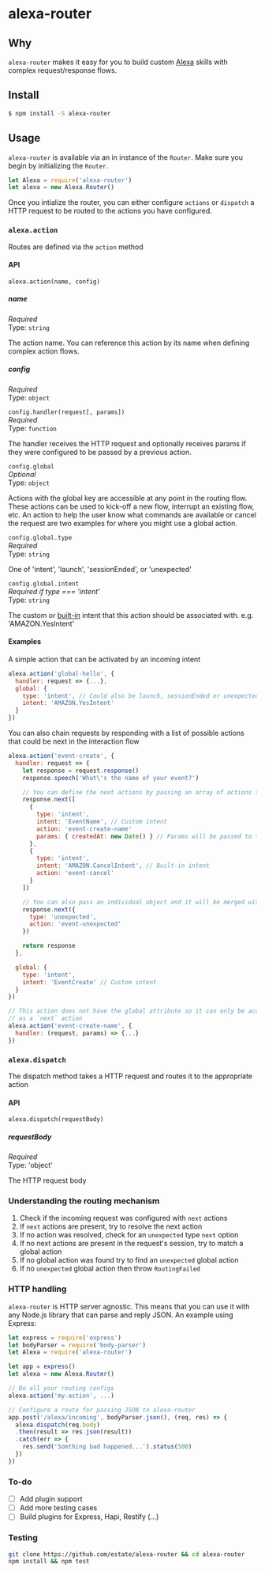 # alexa-router

## Why
`alexa-router` makes it easy for you to build custom [Alexa](https://developer.amazon.com/alexa)
skills with complex request/response flows.

## Install
```bash
$ npm install -S alexa-router
```

## Usage

`alexa-router` is available via an in instance of the `Router`. Make sure you begin by initializing the
`Router`.

```javascript
let Alexa = require('alexa-router')
let alexa = new Alexa.Router()
```

Once you intialize the router, you can either configure `actions` or `dispatch` a HTTP request to be
routed to the actions you have configured.

### `alexa.action`

Routes are defined via the `action` method

#### API

`alexa.action(name, config)`

##### name
*Required* <br>
Type: `string`

The action name. You can reference this action by its name when defining complex action flows.

##### config
*Required* <br>
Type: `object`

`config.handler(request[, params])` <br>
*Required* <br>
Type: `function`

The handler receives the HTTP request and optionally receives params if they were configured to
be passed by a previous action.

`config.global` <br>
*Optional* <br>
Type: `object`

Actions with the global key are accessible at any point in the routing flow. These actions can be
used to kick-off a new flow, interrupt an existing flow, etc. An action to help the user know what
commands are available or cancel the request are two examples for where you might use a global action.

`config.global.type` <br>
*Required* <br>
Type: `string`

One of 'intent', 'launch', 'sessionEnded', or 'unexpected'

`config.global.intent` <br>
*Required if type === 'intent'* <br>
Type: `string`

The custom or [built-in](https://developer.amazon.com/public/solutions/alexa/alexa-skills-kit/docs/implementing-the-built-in-intents)
intent that this action should be associated with. e.g. 'AMAZON.YesIntent'

#### Examples

A simple action that can be activated by an incoming intent
```javascript
alexa.action('global-hello', {
  handler: request => {...},
  global: {
    type: 'intent', // Could also be launch, sessionEnded or unexpected
    intent: 'AMAZON.YesIntent'
  }
})
```

You can also chain requests by responding with a list of possible actions that could be next in the interaction flow

```javascript
alexa.action('event-create', {
  handler: request => {
    let response = request.response()
    response.speech('What\'s the name of your event?')

    // You can define the next actions by passing an array of actions that can come next
    response.next([
      {
        type: 'intent',
        intent: 'EventName', // Custom intent
        action: 'event-create-name'
        params: { createdAt: new Date() } // Params will be passed to the `event-create-name` handler
      },
      {
        type: 'intent',
        intent: 'AMAZON.CancelIntent', // Built-in intent
        action: 'event-cancel'
      }
    ])

    // You can also pass an individual object and it will be merged with the previous ones
    response.next({
      type: 'unexpected',
      action: 'event-unexpected'
    })

    return response
  },

  global: {
    type: 'intent',
    intent: 'EventCreate' // Custom intent
  }
})

// This action does not have the global attribute so it can only be accessed if passed
// as a `next` action
alexa.action('event-create-name', {
  handler: (request, params) => {...}
})
```

### `alexa.dispatch`

The dispatch method takes a HTTP request and routes it to the appropriate action

#### API

`alexa.dispatch(requestBody)`

##### requestBody
*Required* <br>
Type: 'object'

The HTTP request body

### Understanding the routing mechanism

1. Check if the incoming request was configured with `next` actions
  1. If `next` actions are present, try to resolve the next action
  2. If no action was resolved, check for an `unexpected` type `next` option
2. If no next actions are present in the request's session, try to match a global action
3. If no global action was found try to find an `unexpected` global action
4. If no `unexpected` global action then throw `RoutingFailed`

### HTTP handling

`alexa-router` is HTTP server agnostic. This means that you can use it with
any Node.js library that can parse and reply JSON. An example using Express:

```javascript
let express = require('express')
let bodyParser = require('body-parser')
let Alexa = require('alexa-router')

let app = express()
let alexa = new Alexa.Router()

// Do all your routing configs
alexa.action('my-action', ...)

// Configure a route for passing JSON to alexa-router
app.post('/alexa/incoming', bodyParser.json(), (req, res) => {
  alexa.dispatch(req.body)
  .then(result => res.json(result))
  .catch(err => {
    res.send('Somthing bad happened...').status(500)
  })
})
```

### To-do

- [ ] Add plugin support
- [ ] Add more testing cases
- [ ] Build plugins for Express, Hapi, Restify (...)

### Testing

```bash
git clone https://github.com/estate/alexa-router && cd alexa-router
npm install && npm test
```
